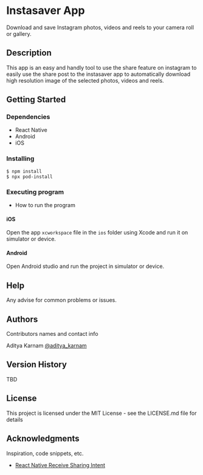# Instasaver App

Download and save Instagram photos, videos and reels to your camera roll or gallery.

## Description

This app is an easy and handly tool to use the share feature on instagram to easily use the share post to the instasaver app to automatically download high resolution image of the selected photos, videos and reels.

## Getting Started

### Dependencies

* React Native
* Android
* iOS

### Installing

```
$ npm install
$ npx pod-install
```

### Executing program

* How to run the program

#### iOS
Open the app `xcworkspace` file in the `ios` folder using Xcode and run it on simulator or device.

#### Android

Open Android studio and run the project in simulator or device. 

## Help

Any advise for common problems or issues.

## Authors

Contributors names and contact info

Aditya Karnam
[@aditya_karnam](https://twitter.com/aditya_karnam)

## Version History

TBD

## License

This project is licensed under the MIT License - see the LICENSE.md file for details

## Acknowledgments

Inspiration, code snippets, etc.
* [React Native Receive Sharing Intent](https://ajith-ab.github.io/react-native-receive-sharing-intent/docs/intro)